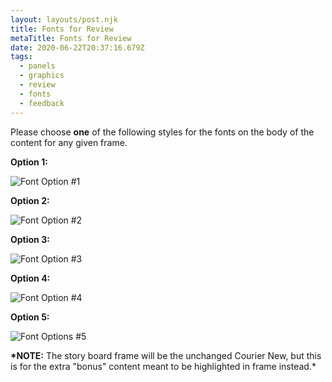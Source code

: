 ```yaml
---
layout: layouts/post.njk
title: Fonts for Review
metaTitle: Fonts for Review
date: 2020-06-22T20:37:16.679Z
tags:
  - panels
  - graphics
  - review
  - fonts
  - feedback
---
```

Please choose **one** of the following styles for the fonts on the body of the content for any given frame.

**Option 1:**

![Font Option #1](/images/washorsanitize_f2.jpg "Font Option #1")

**Option 2:**

![Font Option #2](/images/washorsanitize_alt-min.jpg "Font Option #2")

**Option 3:**

![Font Option #3](/images/washorsanitize_f3.jpg "Font Option #3")

**Option 4:**

![Font Option #4](/images/washorsanitize_f4.jpg "Font Option #4")

**Option 5:**

![Font Options #5](/images/washorsanitize_f5.png "Font Options #5")

**\*NOTE:** The story board frame will be the unchanged Courier New, but this is for the extra "bonus" content meant to be highlighted in frame instead.*